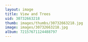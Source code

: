 ```yaml
---
layout: image
title: View and Trees
uid: 30732663218
thumb: images/thumbs/30732663218.jpg
image: images/30732663218.jpg
album: 72157671124488797
---
```


